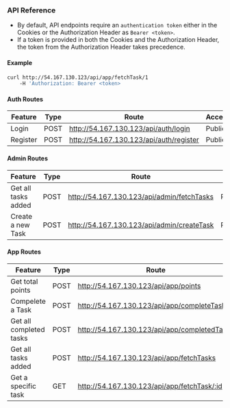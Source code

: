 ### API Reference

- By default, API endpoints require an `authentication token` either in the Cookies or the Authorization Header as `Bearer <token>`.
- If a token is provided in both the Cookies and the Authorization Header, the token from the Authorization Header takes precedence.

#### Example

```bash
curl http://54.167.130.123/api/app/fetchTask/1
    -H 'Authorization: Bearer <token>
```

#### Auth Routes

| Feature  | Type | Route                                 | Access |
| -------- | ---- | ------------------------------------- | ------ |
| Login    | POST | http://54.167.130.123/api/auth/login    | Public |
| Register | POST | http://54.167.130.123/api/auth/register | Public |

#### Admin Routes

| Feature             | Type | Route                                    | Access    |
| ------------------- | ---- | ---------------------------------------- | --------- |
| Get all tasks added | POST | http://54.167.130.123/api/admin/fetchTasks | Protected |
| Create a new Task   | POST | http://54.167.130.123/api/admin/createTask | Protected |

#### App Routes

| Feature                 | Type | Route                                      | Access    |
| ----------------------- | ---- | ------------------------------------------ | --------- |
| Get total points        | POST | http://54.167.130.123/api/app/points         | Protected |
| Compelete a Task        | POST | http://54.167.130.123/api/app/completeTask   | Protected |
| Get all completed tasks | POST | http://54.167.130.123/api/app/completedTasks | Protected |
| Get all tasks added     | POST | http://54.167.130.123/api/app/fetchTasks     | Protected |
| Get a specific task     | GET  | http://54.167.130.123/api/app/fetchTask/:id  | Protected |
